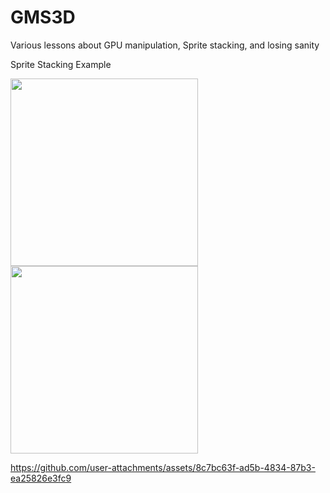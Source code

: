 # GMS3D
Various lessons about GPU manipulation, Sprite stacking, and losing sanity

Sprite Stacking Example

<img src="https://github.com/user-attachments/assets/26e943b6-7349-4770-928e-745ecb9388e6" height="300" />
<img src="https://github.com/user-attachments/assets/d76fd601-e7db-4007-8cf4-2d7fa695d097" height="300" />


https://github.com/user-attachments/assets/8c7bc63f-ad5b-4834-87b3-ea25826e3fc9


